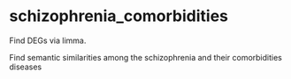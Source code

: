 # schizophrenia_comorbidities
Find DEGs via limma.

Find semantic similarities among the schizophrenia and their comorbidities diseases
